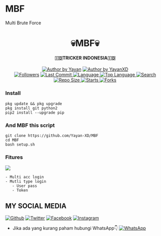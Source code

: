 # MBF
Multi Brute Force
<h1 align="center">
    💀MBF💀
</h1>
<h4 align="center">
  🇮🇩TRICKER INDONESIA🇮🇩
</h4>
<p align="center">
<a href="#"><img title="Author by Yayan" src="https://img.shields.io/badge/Coded%20By-YayanXD-green?"></a>
<a href="#"><img title="Author by YayanXD" src="https://img.shields.io/badge/Code%20-python2.7-blue?"></a>
<br>
<a href="https://github.com/Yayan-XD/followers">
<img title="Followers" src="https://img.shields.io/github/followers/Yayan-XD?label=Followers&color=blue&style=flat-square"></a>
<a href="https://github.com/Yayan-XD/termux-style/stargazers/">
  <a href="https://github.com/Yayan-XD/MBF">
    <img alt="Last Commit" src="https://img.shields.io/github/last-commit/Yayan-XD/MBF.svg"/>
  </a>
  <a href="https://github.com/Yayan-XD/MBF">
    <img alt="Language" src="https://img.shields.io/github/languages/count/Yayan-XD/MBF.svg"/>
  </a>
  <a href="https://github.com/Yayan-XD/MBF">
    <img alt="Top Language" src="https://img.shields.io/github/languages/top/Yayan-XD/MBF.svg"/>
  </a>
  <a href="https://github.com/Yayan-XD/MBF">
    <img alt="Search" src="https://img.shields.io/github/search/Yayan-XD/Craker/MBF.svg"/>
  </a>
  <a href="https://github.com/Yayan-XD/MBF">
    <img alt="Repo Size" src="https://img.shields.io/github/repo-size/Yayan-XD/MBF.svg"/>
  </a>
  <a href="https://github.com/Yayan-XD/MBF">
    <img alt="Starts" src="https://img.shields.io/github/stars/Yayan-XD/MBF.svg"/>
  </a>
  <a href="https://github.com/Yayan-XD/MBF">
    <img alt="Forks" src="https://img.shields.io/github/forks/Yayan-XD/MBF.svg"/>
  </a>
</div>
<p align="center">

### Install
```
pkg update && pkg upgrade
pkg install git python2
pip2 install --upgrade pip
```
### And MBF this script
```
git clone https://github.com/Yayan-XD/MBF
cd MBF
bash setup.sh
```
### Fitures
<img src="https://github.com/Yayan-XD/MBF/blob/main/Screenshot_20201003_034211.png" />

```
- Multi acc login
- Mutli type login
   - User pass
   - Token
```

## MY SOCIAL MEDIA
[![Github](https://img.shields.io/badge/Github-Ikuti-dark?style=for-the-badge&logo=github)](https://github.com/Yayan-XD)
[![Twitter](https://img.shields.io/badge/twitter-Ikuti-dark?style=for-the-badge&logo=Twitter)](https://mobile.twitter.com/moch_xd)
[![Facebook](https://img.shields.io/badge/Facebook-Ikuti-dark?style=for-the-badge&logo=facebook)](https://www.facebook.com/YAYAN.XING.ZUCKERBERG.SR)
[![Instagram](https://img.shields.io/badge/Instagram-Ikuti-dark?style=for-the-badge&logo=instagram)](https://Instagram.com/yayanxd_)
* Jika ada yang kurang paham hubungi WhatsApp👇
[![WhatsApp](https://img.shields.io/badge/whatsapp-Hubungi-brightgreen?style=for-the-badge&logo=whatsapp)](https://api.whatsapp.com/brightgreen?phone=+6285603036683)
